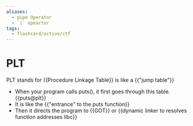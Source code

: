 ```yaml
---
aliases:
  - pipe Operator
  - `|` opeartor
tags:
  - flashcard/active/ctf
---
```


# PLT
PLT stands for {{Procedure Linkage Table}} is like a {{"jump table"}}
- When your program calls puts(), it first goes through this table. {{puts@plt}}
- It is like the {{"entrance" to the puts function}}
- Then it directs the program to {{GOT}} or {{dynamic linker to resolves function addresses libc}}
